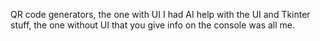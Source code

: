 QR code generators, the one with UI I had AI help with the UI and Tkinter stuff, the one without UI that you give info on the console was all me.
